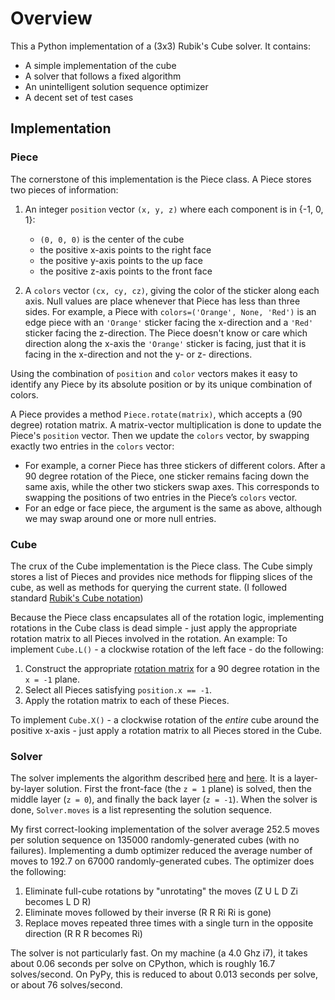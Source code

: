 # Overview

This a Python implementation of a (3x3) Rubik's Cube solver. It contains:

- A simple implementation of the cube
- A solver that follows a fixed algorithm
- An unintelligent solution sequence optimizer
- A decent set of test cases
 
## Implementation

### Piece

The cornerstone of this implementation is the Piece class. A Piece stores two pieces of information:

1. An integer `position` vector `(x, y, z)` where each component is in {-1, 0, 1}:
	- `(0, 0, 0)` is the center of the cube
	- the positive x-axis points to the right face
	- the positive y-axis points to the up face
	- the positive z-axis points to the front face

2. A `colors` vector `(cx, cy, cz)`, giving the color of the sticker along each axis. Null values are place whenever that Piece has less than three sides. For example, a Piece with `colors=('Orange', None, 'Red')` is an edge piece with an `'Orange'` sticker facing the x-direction and a `'Red'` sticker facing the z-direction. The Piece doesn't know or care which direction along the x-axis the `'Orange'` sticker is facing, just that it is facing in the x-direction and not the y- or z- directions.

Using the combination of `position` and `color` vectors makes it easy to identify any Piece by its absolute position or by its unique combination of colors.

A Piece provides a method `Piece.rotate(matrix)`, which accepts a (90 degree) rotation matrix. A matrix-vector multiplication is done to update the Piece's `position` vector. Then we update the `colors` vector, by swapping exactly two entries in the `colors` vector:

- For example, a corner Piece has three stickers of different colors. After a 90 degree rotation of the Piece, one sticker remains facing down the same axis, while the other two stickers swap axes. This corresponds to swapping the positions of two entries in the Piece’s `colors` vector.
- For an edge or face piece, the argument is the same as above, although we may swap around one or more null entries.

### Cube

The crux of the Cube implementation is the Piece class. The Cube simply stores a list of Pieces and provides nice methods for flipping slices of the cube, as well as methods for querying the current state. (I followed standard [Rubik's Cube notation](http://ruwix.com/the-rubiks-cube/notation/))

Because the Piece class encapsulates all of the rotation logic, implementing rotations in the Cube class is dead simple - just apply the appropriate rotation matrix to all Pieces involved in the rotation. An example: To implement `Cube.L()` - a clockwise rotation of the left face - do the following:

1. Construct the appropriate [rotation matrix](http://en.wikipedia.org/wiki/Rotation_matrix) for a 90 degree rotation in the `x = -1` plane.
2. Select all Pieces satisfying `position.x == -1`.
3. Apply the rotation matrix to each of these Pieces.

To implement `Cube.X()` - a clockwise rotation of the *entire* cube around the positive x-axis - just apply a rotation matrix to all Pieces stored in the Cube.

### Solver

The solver implements the algorithm described [here](http://peter.stillhq.com/jasmine/rubikscubesolution.html) and [here](http://www.chessandpoker.com/rubiks-cube-solution.html). It is a layer-by-layer solution. First the front-face (the `z = 1` plane) is solved, then the middle layer (`z = 0`), and finally the back layer (`z = -1`). When the solver is done, `Solver.moves` is a list representing the solution sequence.

My first correct-looking implementation of the solver average 252.5 moves per solution sequence on 135000 randomly-generated cubes (with no failures). Implementing a dumb optimizer reduced the average number of moves to 192.7 on 67000 randomly-generated cubes. The optimizer does the following:

1. Eliminate full-cube rotations by "unrotating" the moves (Z U L D Zi becomes L D R)
2. Eliminate moves followed by their inverse (R R Ri Ri is gone)
3. Replace moves repeated three times with a single turn in the opposite direction (R R R becomes Ri)

The solver is not particularly fast. On my machine (a 4.0 Ghz i7), it takes about 0.06 seconds per solve on CPython, which is roughly 16.7 solves/second. On PyPy, this is reduced to about 0.013 seconds per solve, or about 76 solves/second.